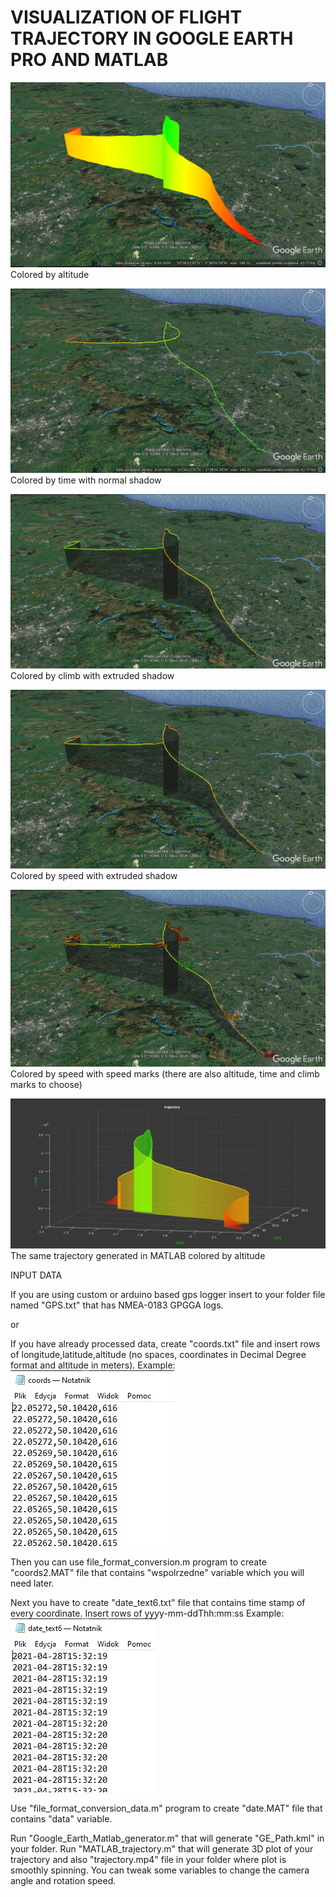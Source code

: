 # VISUALIZATION OF FLIGHT TRAJECTORY IN GOOGLE EARTH PRO AND MATLAB

![](images/colored_by_altitude.PNG)
Colored by altitude

![](images/colored_by_time.PNG)
Colored by time with normal shadow

![](images/colored_by_climb.PNG)
Colored by climb with extruded shadow

![](images/colored_by_speed.PNG)
Colored by speed with extruded shadow

![](images/speed_marks.PNG)
Colored by speed with speed marks (there are also altitude, time and climb marks to choose)

![](images/trajec.PNG)
The same trajectory generated in MATLAB colored by altitude

INPUT DATA

If you are using custom or arduino based gps logger insert to your folder file named "GPS.txt" that has NMEA-0183 GPGGA logs.

or

If you have already processed data, create "coords.txt" file and insert rows of longitude,latitude,altitude (no spaces, coordinates in Decimal Degree format and altitude in meters).
Example:
![](images/coords_example.PNG)

Then you can use file_format_conversion.m program to create "coords2.MAT" file that contains "wspolrzedne" variable which you will need later.

Next you have to create "date_text6.txt" file that contains time stamp of every coordinate. Insert rows of yyyy-mm-ddThh:mm:ss 
Example:
![](images/date_example.PNG)

Use "file_format_conversion_data.m" program to create "date.MAT" file that contains "data" variable.

Run "Google_Earth_Matlab_generator.m" that will generate "GE_Path.kml" in your folder.
Run "MATLAB_trajectory.m" that will generate 3D plot of your trajectory and also "trajectory.mp4" file in your folder where plot is smoothly spinning. You can tweak some variables to change the camera angle and rotation speed.  
